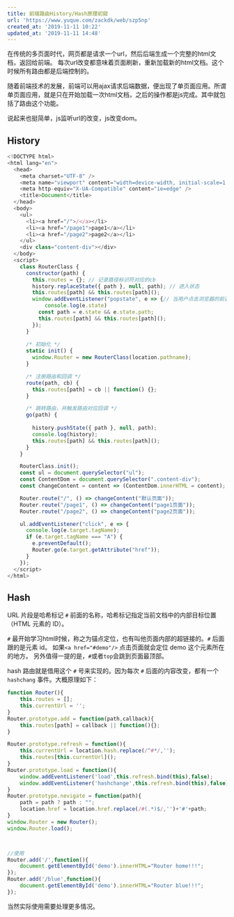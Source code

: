 ```yaml
---
title: 前端路由History/Hash原理初窥
url: 'https://www.yuque.com/zackdk/web/szp5np'
created_at: '2019-11-11 10:22'
updated_at: '2019-11-11 14:48'
---
```


在传统的多页面时代，网页都是请求一个url，然后后端生成一个完整的html文档，返回给前端。
每次url改变都意味着页面刷新，重新加载新的html文档。这个时候所有路由都是后端控制的。

随着前端技术的发展，前端可以用ajax请求后端数据，便出现了单页面应用。所谓单页面应用，就是只在开始加载一次html文档，之后的操作都是js完成。其中就包括了路由这个功能。

说起来也挺简单，js监听url的改变，js改变dom。

## History

```javascript
<!DOCTYPE html>
<html lang="en">
  <head>
    <meta charset="UTF-8" />
    <meta name="viewport" content="width=device-width, initial-scale=1.0" />
    <meta http-equiv="X-UA-Compatible" content="ie=edge" />
    <title>Document</title>
  </head>
  <body>
    <ul>
      <li><a href="/">/</a></li>
      <li><a href="/page1">page1</a></li>
      <li><a href="/page2">page2</a></li>
    </ul>
    <div class="content-div"></div>
  </body>
  <script>
    class RouterClass {
      constructor(path) {
        this.routes = {}; // 记录路径标识符对应的cb
        history.replaceState({ path }, null, path); // 进入状态
        this.routes[path] && this.routes[path]();
        window.addEventListener("popstate", e => {// 当用户点击浏览器的前进或者后退触发
            console.log(e.state)
          const path = e.state && e.state.path;
          this.routes[path] && this.routes[path]();
        });
      }
      
      /* 初始化 */
      static init() {
        window.Router = new RouterClass(location.pathname);
      }

      /* 注册路由和回调 */
      route(path, cb) {
        this.routes[path] = cb || function() {};
      }

      /* 跳转路由，并触发路由对应回调 */
      go(path) {
        
        history.pushState({ path }, null, path);
        console.log(history);
        this.routes[path] && this.routes[path]();
      }
    }

    RouterClass.init();
    const ul = document.querySelector("ul");
    const ContentDom = document.querySelector(".content-div");
    const changeContent = content => (ContentDom.innerHTML = content);

    Router.route("/", () => changeContent("默认页面"));
    Router.route("/page1", () => changeContent("page1页面"));
    Router.route("/page2", () => changeContent("page2页面"));

    ul.addEventListener("click", e => {
      console.log(e.target.tagName);
      if (e.target.tagName === "A") {
        e.preventDefault();
        Router.go(e.target.getAttribute("href"));
      }
    });
  </script>
</html>
```


## Hash

URL 片段是哈希标记 `#` 前面的名称，哈希标记指定当前文档中的内部目标位置（HTML 元素的 ID）。

`#` 最开始学习html时候，称之为锚点定位，也有叫他页面内部的超链接的。`#` 后面跟的是元素 id。
如果`<a href="#demo"/>` 点击页面就会定位 demo 这个元素所在的地方。
另外值得一提的是，`#`或者`top`会跳到页面最顶部。

hash 路由就是借用这个 `#` 号来实现的。因为每次 `#` 后面的内容改变，都有一个 `hashchang` 事件。大概原理如下：

```javascript
function Router(){
    this.routes = [];
    this.currentUrl = '';
}
Router.prototype.add = function(path,callback){
    this.routes[path] = callback || function(){};
}

Router.prototype.refresh = function(){
    this.currentUrl = location.hash.replace(/^#*/,'');
    this.routes[this.currentUrl]();
}
Router.prototype.load = function(){
    window.addEventListener('load',this.refresh.bind(this),false);
    window.addEventListener('hashchange',this.refresh.bind(this),false);
}
Router.prototype.nevigate = function(path){
    path = path ? path : "";
    location.href = location.href.replace(/#(.*)$/,'')+'#'+path;
}
window.Router = new Router();
window.Router.load();



//使用
Router.add('/',function(){
    document.getElementById('demo').innerHTML="Router home!!!";
});
Router.add('/blue',function(){
    document.getElementById('demo').innerHTML="Router blue!!!";
});
```

当然实际使用需要处理更多情况。
